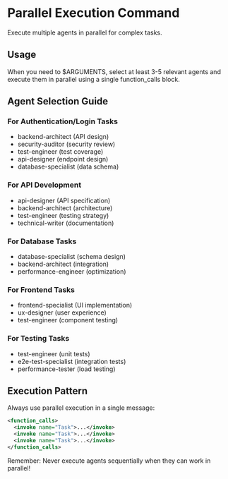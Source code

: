 # Parallel Execution Command

Execute multiple agents in parallel for complex tasks.

## Usage
When you need to $ARGUMENTS, select at least 3-5 relevant agents and execute them in parallel using a single function_calls block.

## Agent Selection Guide

### For Authentication/Login Tasks
- backend-architect (API design)
- security-auditor (security review)
- test-engineer (test coverage)
- api-designer (endpoint design)
- database-specialist (data schema)

### For API Development
- api-designer (API specification)
- backend-architect (architecture)
- test-engineer (testing strategy)
- technical-writer (documentation)

### For Database Tasks
- database-specialist (schema design)
- backend-architect (integration)
- performance-engineer (optimization)

### For Frontend Tasks
- frontend-specialist (UI implementation)
- ux-designer (user experience)
- test-engineer (component testing)

### For Testing Tasks
- test-engineer (unit tests)
- e2e-test-specialist (integration tests)
- performance-tester (load testing)

## Execution Pattern
Always use parallel execution in a single message:
```xml
<function_calls>
  <invoke name="Task">...</invoke>
  <invoke name="Task">...</invoke>
  <invoke name="Task">...</invoke>
</function_calls>
```

Remember: Never execute agents sequentially when they can work in parallel!